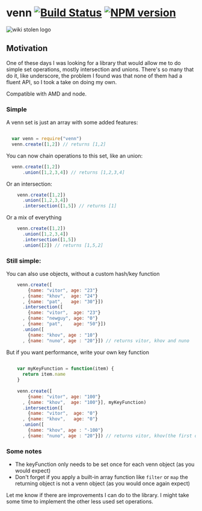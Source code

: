 # venn [![Build Status](https://travis-ci.org/bitoiu/venn.png)](https://travis-ci.org/bitoiu/venn) [![NPM version](https://badge.fury.io/js/venn.png)](http://badge.fury.io/js/venn)

![wiki stolen logo](http://upload.wikimedia.org/wikipedia/commons/9/99/Venn0001.svg)


## Motivation

One of these days I was looking for a library that would allow me to do simple set operations, mostly intersection and unions. There's so many that do it, like underscore, the problem I found was that none of them had a fluent API, so I took a take on doing my own.

Compatible with AMD and node.

### Simple

A venn set is just an array with some added features:

```javascript

  var venn = require("venn")
  venn.create([1,2]) // returns [1,2]
```

You can now chain operations to this set, like an union:

```javascript
  venn.create([1,2])
      .union([1,2,3,4]) // returns [1,2,3,4]  
```

Or an intersection:

```javascript
    venn.create([1,2])
      .union([1,2,3,4]) 
      .intersection([1,5]) // returns [1]
```

Or a mix of everything

```javascript
    venn.create([1,2])
      .union([1,2,3,4]) 
      .intersection([1,5])
      .union([2]) // returns [1,5,2]      
```

### Still simple:

You can also use objects, without a custom hash/key function

```javascript
    venn.create([
        {name: "vitor", age: "23"}
      , {name: "khov",  age: "24"}
      , {name: "pat",   age: "30"}])
      .intersection([
        {name: "vitor",  age: "23"}
      , {name: "newguy", age: "0"}
      , {name: "pat",    age: "50"}])
      .union([
        {name: "khov", age : "10"}
      , {name: "nuno", age : "20"}]) // returns vitor, khov and nuno
```

But if you want performance, write your own key function

```javascript
  
    var myKeyFunction = function(item) {
      return item.name
    }
    
    venn.create([
        {name: "vitor", age: "100"}
      , {name: "khov",  age: "100"}], myKeyFunction)
      .intersection([
        {name: "vitor",  age: "0"}
      , {name: "khov",   age: "0"}
      .union([
        {name: "khov", age : "-100"}
      , {name: "nuno", age : "20"}]) // returns vitor, khov(the first of them) and nuno
```

### Some notes

* The keyFunction only needs to be set once for each venn object (as you would expect)
* Don't forget if you apply a built-in array function like `filter` or `map` the returning object is not a venn object (as you would once again expect)

Let me know if there are improvements I can do to the library. I might take some time to implement the other less used set operations.


